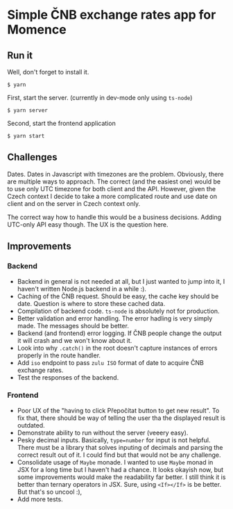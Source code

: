# Simple ČNB exchange rates app for Momence

## Run it

Well, don't forget to install it.

```
$ yarn
```

First, start the server. (currently in dev-mode only using `ts-node`)

```
$ yarn server
```

Second, start the frontend application

```
$ yarn start
```

## Challenges

Dates. Dates in Javascript with timezones are the problem. Obviously, there are multiple ways to approach. The correct (and the easiest one) would be to use only UTC timezone for both client and the API. However, given the Czech context I decide to take a more complicated route and use date on client and on the server in Czech context only.

The correct way how to handle this would be a business decisions. Adding UTC-only API easy though. The UX is the question here.

## Improvements

### Backend

- Backend in general is not needed at all, but I just wanted to jump into it, I haven't written Node.js backend in a while :).
- Caching of the ČNB request. Should be easy, the cache key should be date. Question is where to store these cached data.
- Compilation of backend code. `ts-node` is absolutely not for production.
- Better validation and error handling. The error hadling is very simply made. The messages should be better.
- Backend (and frontend) error logging. If ČNB people change the output it will crash and we won't know about it.
- Look into why `.catch()` in the root doesn't capture instances of errors properly in the route handler.
- Add `iso` endpoint to pass `zulu ISO` format of date to acquire ČNB exchange rates.
- Test the responses of the backend.

### Frontend

- Poor UX of the "having to click Přepočítat button to get new result". To fix that, there should be way of telling the user tha the displayed result is outdated.
- Demonstrate ability to run without the server (veeery easy).
- Pesky decimal inputs. Basically, `type=number` for input is not helpful. There must be a library that solves inputing of decimals and parsing the correct result out of it. I could find but that would not be any challenge.
- Consolidate usage of `Maybe` monade. I wanted to use `Maybe` monad in JSX for a long time but I haven't had a chance. It looks okayish now, but some improvements would make the readability far better. I still think it is better than ternary operators in JSX. Sure, using `<If></If>` is be better. But that's so uncool :),
- Add more tests.
